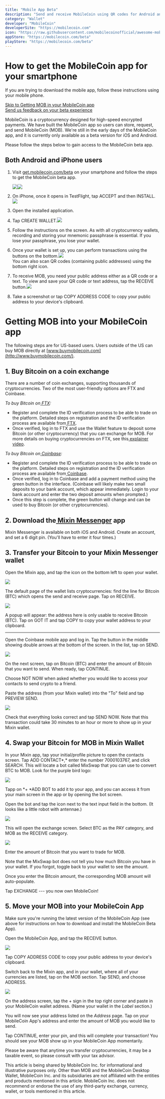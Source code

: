 ```yaml
---
title: "Mobile App Beta"
description: "Send and receive MobileCoin using QR codes for Android and iOS."
category: "Wallet"
developer: "MobileCoin"
developerSite: "https://mobilecoin.com"
icon: "https://raw.githubusercontent.com/mobilecoinofficial/awesome-mobilecoin/main/directory/0000_MobileCoin/ios.svg"
appStore: "https://mobilecoin.com/beta"
playStore: "https://mobilecoin.com/beta"
---
```

How to get the MobileCoin app for your smartphone
=================================================

If you are trying to download the mobile app, follow these instructions using your mobile phone.

[Skip to Getting MOB in your MobileCoin app](https://mobilecoin.com/beta#get-mob-in-your-app)\
[Send us feedback on your beta experience](https://form.asana.com/?k=uUOY7JnKwElkOD-GTLEKJg&d=663845041171769)

MobileCoin is a cryptocurrency designed for high-speed encrypted payments. We have built the MobileCoin app so users can store, request, and send MobileCoin (MOB). We're still in the early days of the MobileCoin app, and it is currently only available as a beta version for iOS and Android.

Please follow the steps below to gain access to the MobileCoin beta app.

Both Android and iPhone users
-----------------------------

1.  Visit [get.mobilecoin.com/beta](http://get.mobilecoin.com/beta) on your smartphone and follow the steps to get the MobileCoin beta app.

    ![](https://mobilecoinwp.wpengine.com/wp-content/uploads/2021/12/01.png)![](https://mobilecoinwp.wpengine.com/wp-content/uploads/2021/12/android-498x1024.jpg)

2.  On iPhone, once it opens in TestFlight, tap ACCEPT and then INSTALL.![](https://mobilecoinwp.wpengine.com/wp-content/uploads/2021/12/02-1024x780.jpg)
3.  Open the installed application.
4.  Tap CREATE WALLET.![](https://mobilecoinwp.wpengine.com/wp-content/uploads/2021/12/03-473x1024.png)
5.  Follow the instructions on the screen. As with all cryptocurrency wallets, recording and storing your mnemonic passphrase is essential. If you lose your passphrase, you lose your wallet.
6.  Once your wallet is set up, you can perform transactions using the buttons on the bottom.![](https://mobilecoinwp.wpengine.com/wp-content/uploads/2021/12/04-1024x388.jpg)\
    You can also scan QR codes (containing public addresses) using the bottom right icon.
7.  To receive MOB, you need your public address either as a QR code or a text. To view and save your QR code or text address, tap the RECEIVE button.![](https://mobilecoinwp.wpengine.com/wp-content/uploads/2021/12/05-13-473x1024.png)
8.  Take a screenshot or tap COPY ADDRESS CODE to copy your public address to your device's clipboard.

Getting MOB into your MobileCoin app
====================================

The following steps are for US-based users. Users outside of the US can buy MOB directly at [www.buymobilecoin.com](http://www.buymobilecoin.com/).

1\. Buy Bitcoin on a coin exchange
----------------------------------

There are a number of coin exchanges, supporting thousands of cryptocurrencies. Two of the most user-friendly options are FTX and Coinbase.

*To buy Bitcoin on*[ *FTX*](https://ftx.us/)*:*

-   Register and complete the ID verification process to be able to trade on the platform. Detailed steps on registration and the ID verification process are available from[ FTX](https://www.youtube.com/watch?v=am-oCJnZaug).
-   Once verified, log in to FTX and use the Wallet feature to deposit some Bitcoin (or other cryptocurrency) that you can exchange for MOB. For more details on buying cryptocurrencies on FTX, see this[ explainer video](https://youtu.be/8Lnm-ij7Ga4?t=195).

*To buy Bitcoin on*[ *Coinbase*](http://coinbase.com/)*:*

-   Register and complete the ID verification process to be able to trade on the platform. Detailed steps on registration and the ID verification process are available from[ Coinbase](https://www.coinbase.com/learn/tips-and-tutorials/how-to-set-up-a-crypto-wallet).
-   Once verified, log in to Coinbase and add a payment method using the green button in the interface. (Coinbase will likely make two small deposits to your bank account, which appear immediately. Login to your bank account and enter the two deposit amounts when prompted.)
-   Once this step is complete, the green button will change and can be used to buy Bitcoin (or other cryptocurrencies).

2\. Download the[ Mixin Messenger](https://mixin.one/messenger) app
-------------------------------------------------------------------

Mixin Messenger is available on both iOS and Android. Create an account, and set a 6 digit pin. (You'll have to enter it four times.)

3\. Transfer your Bitcoin to your Mixin Messenger wallet
--------------------------------------------------------

Open the Mixin app, and tap the icon on the bottom left to open your wallet.

![](https://mobilecoinwp.wpengine.com/wp-content/uploads/2021/12/06.png)

The default page of the wallet lists cryptocurrencies: find the line for Bitcoin (BTC) which opens the send and receive page. Tap on RECEIVE.

![](https://mobilecoinwp.wpengine.com/wp-content/uploads/2021/12/07.png)

A popup will appear: the address here is only usable to receive Bitcoin (BTC). Tap on GOT IT and tap COPY to copy your wallet address to your clipboard.

* * * * *

Open the Coinbase mobile app and log in. Tap the button in the middle showing double arrows at the bottom of the screen. In the list, tap on SEND.

![](https://mobilecoinwp.wpengine.com/wp-content/uploads/2021/12/08.png)

On the next screen, tap on Bitcoin (BTC) and enter the amount of Bitcoin that you want to send. When ready, tap CONTINUE.

Choose NOT NOW when asked whether you would like to access your contacts to send crypto to a friend.

Paste the address (from your Mixin wallet) into the "To" field and tap PREVIEW SEND.

![](https://mobilecoinwp.wpengine.com/wp-content/uploads/2021/12/09.png)

Check that everything looks correct and tap SEND NOW. Note that this transaction could take 30 minutes to an hour or more to show up in your Mixin wallet.

4\. Swap your Bitcoin for MOB in Mixin Wallet
---------------------------------------------

In your Mixin app, tap your initial/profile picture to open the contacts screen. Tap ADD CONTACT*,* enter the number 7000103767, and click SEARCH. This will locate a bot called MixSwap that you can use to convert BTC to MOB. Look for the purple bird logo:

![](https://mobilecoinwp.wpengine.com/wp-content/uploads/2021/12/10-1024x1017.png)

Tapp on *+ *ADD BOT to add it to your app, and you can access it from your main screen in the app or by opening the bot screen.

Open the bot and tap the icon next to the text input field in the bottom. (It looks like a little robot with antennae.)

![](https://mobilecoinwp.wpengine.com/wp-content/uploads/2021/12/11.png)

This will open the exchange screen. Select BTC as the PAY category, and MOB as the RECEIVE category.

![](https://mobilecoinwp.wpengine.com/wp-content/uploads/2021/12/12.png)

Enter the amount of Bitcoin that you want to trade for MOB.

Note that the MixSwap bot does not tell you how much Bitcoin you have in your wallet. If you forgot, toggle back to your wallet to see the amount.

Once you enter the Bitcoin amount, the corresponding MOB amount will auto-populate.

Tap EXCHANGE --- you now own MobileCoin!

5\. Move your MOB into your MobileCoin App
------------------------------------------

Make sure you're running the latest version of the MobileCoin App (see above for instructions on how to download and install the MobileCoin Beta App).

Open the MobileCoin App, and tap the RECEIVE button.

![](https://mobilecoinwp.wpengine.com/wp-content/uploads/2021/12/05-13-473x1024.png)

Tap COPY ADDRESS CODE to copy your public address to your device's clipboard.

Switch back to the Mixin app, and in your wallet, where all of your currencies are listed, tap on the MOB section. Tap SEND, and choose ADDRESS.

![](https://mobilecoinwp.wpengine.com/wp-content/uploads/2021/12/14.png)

On the address screen, tap the + sign in the top right corner and paste in your MobileCoin wallet address. (Name your wallet in the *Label* section.)

You will now see your address listed on the *Address* page. Tap on your MobileCoin App's address and enter the amount of MOB you would like to send.

Tap CONTINUE, enter your pin, and this will complete your transaction! You should see your MOB show up in your MobileCoin App momentarily.

Please be aware that anytime you transfer cryptocurrencies, it may be a taxable event, so please consult with your tax advisor.

This article is being shared by MobileCoin Inc. for informational and illustrative purposes only. Other than MOB and the MobileCoin Desktop Wallet, MobileCoin Inc. and its subsidiaries are not affiliated with the entities and products mentioned in this article. MobileCoin Inc. does not recommend or endorse the use of any third-party exchange, currency, wallet, or tools mentioned in this article.
